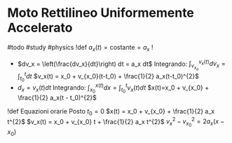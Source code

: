 # Moto Rettilineo Uniformemente Accelerato
#todo #study  #physics 
!def
$a_x(t) = \text{costante} = a_x$
!

- $dv_x = \left(\frac{dv_x}{dt}\right) dt = a_x dt$
  Integrando:
  $\int_{v_{x_0}}^{v_x(t)}dv_x = \int_{t_0}^{t}dt$
  $v_x(t) = x_0 + v_{x_0}(t-t_0) + \frac{1}{2} a_x(t-t_0)^{2}$
- $d_x=v_x(t) dt$
  Integrando:
  $\int_{x_0}^{x(t)} dx = \int_{t_0}^{t} v_x(t) dt$
  $x(t)=x_0 + v_{x_0} + \frac{1}{2} a_x(t - t_0)^{2}$

!def Equazioni orarie
Posto $t_0 = 0$
$x(t) = x_0 + v_{x_0} + \frac{1}{2} a_x t^{2}$
$v_x(t) = x_0 + v_{x_0} t + \frac{1}{2} a_x t^{2}$
$v_x^{2} - v_{x_0}^{2} = 2a_x(x-x_0)$
